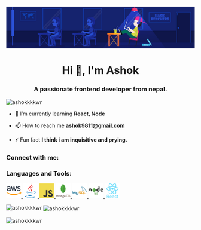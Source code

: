 ![logo](https://github.com/ashokkkkwr/ashokkkkwr/blob/main/banner.jpg)
<h1 align="center">Hi 👋, I'm Ashok</h1>
<h3 align="center">A passionate frontend developer from nepal. </h3>
 <p align="left"> <img src="https://komarev.com/ghpvc/?username=ashokkkkwr&label=Profile%20views&color=0e75b6&style=flat" alt="ashokkkkwr" /> </p>

- 🌱 I’m currently learning **React, Node**

- 📫 How to reach me **ashok9811@gmail.com**

- ⚡ Fun fact **I think i am inquisitive and prying.**

<h3 align="left">Connect with me:</h3>
<p align="left">
</p>

<h3 align="left">Languages and Tools:</h3>
<p align="left"> <a href="https://aws.amazon.com" target="_blank" rel="noreferrer"> <img src="https://raw.githubusercontent.com/devicons/devicon/master/icons/amazonwebservices/amazonwebservices-original-wordmark.svg" alt="aws" width="40" height="40"/> </a> <a href="https://www.java.com" target="_blank" rel="noreferrer"> <img src="https://raw.githubusercontent.com/devicons/devicon/master/icons/java/java-original.svg" alt="java" width="40" height="40"/> </a> <a href="https://developer.mozilla.org/en-US/docs/Web/JavaScript" target="_blank" rel="noreferrer"> <img src="https://raw.githubusercontent.com/devicons/devicon/master/icons/javascript/javascript-original.svg" alt="javascript" width="40" height="40"/> </a> <a href="https://www.mongodb.com/" target="_blank" rel="noreferrer"> <img src="https://raw.githubusercontent.com/devicons/devicon/master/icons/mongodb/mongodb-original-wordmark.svg" alt="mongodb" width="40" height="40"/> </a> <a href="https://www.mysql.com/" target="_blank" rel="noreferrer"> <img src="https://raw.githubusercontent.com/devicons/devicon/master/icons/mysql/mysql-original-wordmark.svg" alt="mysql" width="40" height="40"/> </a> <a href="https://nodejs.org" target="_blank" rel="noreferrer"> <img src="https://raw.githubusercontent.com/devicons/devicon/master/icons/nodejs/nodejs-original-wordmark.svg" alt="nodejs" width="40" height="40"/> </a> <a href="https://reactjs.org/" target="_blank" rel="noreferrer"> <img src="https://raw.githubusercontent.com/devicons/devicon/master/icons/react/react-original-wordmark.svg" alt="react" width="40" height="40"/> </a> </p>

<p><img align="left" src="https://github-readme-stats.vercel.app/api/top-langs?username=ashokkkkwr&show_icons=true&locale=en&layout=compact" alt="ashokkkkwr" /></p>

<p>&nbsp;<img align="center" src="https://github-readme-stats.vercel.app/api?username=ashokkkkwr&show_icons=true&locale=en" alt="ashokkkkwr" /></p>

<p><img align="center" src="https://github-readme-streak-stats.herokuapp.com/?user=ashokkkkwr&" alt="ashokkkkwr" /></p>

